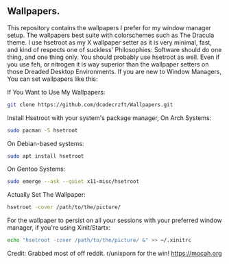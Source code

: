 ## Wallpapers. 
This repository contains the wallpapers I prefer for my window manager setup. The wallpapers best suite with colorschemes such as The Dracula theme. 
I use hsetroot as my X wallpaper setter as it is very minimal, fast, and kind of respects one of suckless' Philosophies: Software should do one thing, and one thing only. 
You should probably use hsetroot as well. Even if you use feh, or nitrogen it is way superior than the wallpaper setters on those Dreaded Desktop 
Environments. If you are new to Window Managers, You can set wallpapers like this: 

If You Want to Use My Wallpapers: 
```bash
git clone https://github.com/dcodecrzft/Wallpapers.git
``` 
Install Hsetroot with your system's package manager, On Arch Systems:  
```bash
sudo pacman -S hsetroot
```
On Debian-based systems: 
```bash
sudo apt install hsetroot
```
On Gentoo Systems: 
```bash
sudo emerge --ask --quiet x11-misc/hsetroot
```
Actually Set The Wallpaper:
```bash
hsetroot -cover /path/to/the/picture/
```
For the wallpaper to persist on all your sessions with your preferred window manager, if you're using Xinit/Startx:
```bash
echo "hsetroot -cover /path/to/the/picture/ &" >> ~/.xinitrc
```
Credit:
Grabbed most of off reddit. r/unixporn for the win!
https://mocah.org
